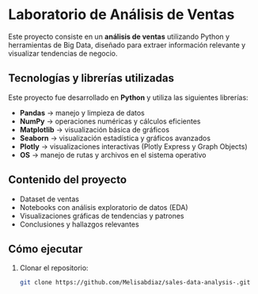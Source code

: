 # Laboratorio de Análisis de Ventas

Este proyecto consiste en un **análisis de ventas** utilizando Python y herramientas de Big Data, diseñado para extraer información relevante y visualizar tendencias de negocio.

## Tecnologías y librerías utilizadas

Este proyecto fue desarrollado en **Python** y utiliza las siguientes librerías:

- **Pandas** → manejo y limpieza de datos  
- **NumPy** → operaciones numéricas y cálculos eficientes  
- **Matplotlib** → visualización básica de gráficos  
- **Seaborn** → visualización estadística y gráficos avanzados  
- **Plotly** → visualizaciones interactivas (Plotly Express y Graph Objects)  
- **OS** → manejo de rutas y archivos en el sistema operativo

## Contenido del proyecto
- Dataset de ventas   
- Notebooks con análisis exploratorio de datos (EDA)  
- Visualizaciones gráficas de tendencias y patrones  
- Conclusiones y hallazgos relevantes  

## Cómo ejecutar
1. Clonar el repositorio:  
   ```bash
   git clone https://github.com/Melisabdiaz/sales-data-analysis-.git

